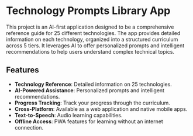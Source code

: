 # Technology Prompts Library App

This project is an AI-first application designed to be a comprehensive reference guide for 25 different technologies. The app provides detailed information on each technology, organized into a structured curriculum across 5 tiers. It leverages AI to offer personalized prompts and intelligent recommendations to help users understand complex technical topics.

## Features

- **Technology Reference**: Detailed information on 25 technologies.
- **AI-Powered Assistance**: Personalized prompts and intelligent recommendations.
- **Progress Tracking**: Track your progress through the curriculum.
- **Cross-Platform**: Available as a web application and native mobile apps.
- **Text-to-Speech**: Audio learning capabilities.
- **Offline Access**: PWA features for learning without an internet connection.
